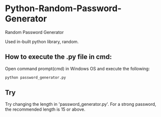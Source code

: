# Python-Random-Password-Generator
Random Password Generator 

Used in-built python library, random.

## How to execute the .py file in cmd:

Open command prompt(cmd) in Windows OS and execute the following:

```bash
python password_generator.py
```

## Try

Try changing the length in 'password_generator.py'. For a strong password, the recommended length is 15 or above.
